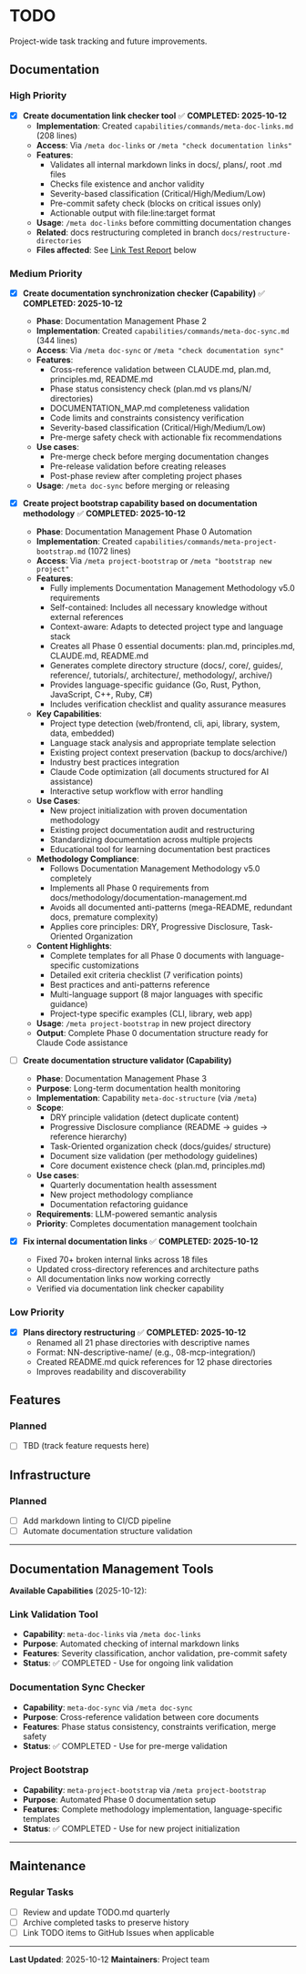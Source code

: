 # TODO

Project-wide task tracking and future improvements.

## Documentation

### High Priority

- [x] **Create documentation link checker tool** ✅ **COMPLETED: 2025-10-12**
  - **Implementation**: Created `capabilities/commands/meta-doc-links.md` (208 lines)
  - **Access**: Via `/meta doc-links` or `/meta "check documentation links"`
  - **Features**:
    - Validates all internal markdown links in docs/, plans/, root .md files
    - Checks file existence and anchor validity
    - Severity-based classification (Critical/High/Medium/Low)
    - Pre-commit safety check (blocks on critical issues only)
    - Actionable output with file:line:target format
  - **Usage**: `/meta doc-links` before committing documentation changes
  - **Related**: docs restructuring completed in branch `docs/restructure-directories`
  - **Files affected**: See [Link Test Report](#link-test-report) below

### Medium Priority

- [x] **Create documentation synchronization checker (Capability)** ✅ **COMPLETED: 2025-10-12**
  - **Phase**: Documentation Management Phase 2
  - **Implementation**: Created `capabilities/commands/meta-doc-sync.md` (344 lines)
  - **Access**: Via `/meta doc-sync` or `/meta "check documentation sync"`
  - **Features**:
    - Cross-reference validation between CLAUDE.md, plan.md, principles.md, README.md
    - Phase status consistency check (plan.md vs plans/N/ directories)
    - DOCUMENTATION_MAP.md completeness validation
    - Code limits and constraints consistency verification
    - Severity-based classification (Critical/High/Medium/Low)
    - Pre-merge safety check with actionable fix recommendations
  - **Use cases**:
    - Pre-merge check before merging documentation changes
    - Pre-release validation before creating releases
    - Post-phase review after completing project phases
  - **Usage**: `/meta doc-sync` before merging or releasing

- [x] **Create project bootstrap capability based on documentation methodology** ✅ **COMPLETED: 2025-10-12**
  - **Phase**: Documentation Management Phase 0 Automation
  - **Implementation**: Created `capabilities/commands/meta-project-bootstrap.md` (1072 lines)
  - **Access**: Via `/meta project-bootstrap` or `/meta "bootstrap new project"`
  - **Features**:
    - Fully implements Documentation Management Methodology v5.0 requirements
    - Self-contained: Includes all necessary knowledge without external references
    - Context-aware: Adapts to detected project type and language stack
    - Creates all Phase 0 essential documents: plan.md, principles.md, CLAUDE.md, README.md
    - Generates complete directory structure (docs/, core/, guides/, reference/, tutorials/, architecture/, methodology/, archive/)
    - Provides language-specific guidance (Go, Rust, Python, JavaScript, C++, Ruby, C#)
    - Includes verification checklist and quality assurance measures
  - **Key Capabilities**:
    - Project type detection (web/frontend, cli, api, library, system, data, embedded)
    - Language stack analysis and appropriate template selection
    - Existing project context preservation (backup to docs/archive/)
    - Industry best practices integration
    - Claude Code optimization (all documents structured for AI assistance)
    - Interactive setup workflow with error handling
  - **Use Cases**:
    - New project initialization with proven documentation methodology
    - Existing project documentation audit and restructuring
    - Standardizing documentation across multiple projects
    - Educational tool for learning documentation best practices
  - **Methodology Compliance**:
    - Follows Documentation Management Methodology v5.0 completely
    - Implements all Phase 0 requirements from docs/methodology/documentation-management.md
    - Avoids all documented anti-patterns (mega-README, redundant docs, premature complexity)
    - Applies core principles: DRY, Progressive Disclosure, Task-Oriented Organization
  - **Content Highlights**:
    - Complete templates for all Phase 0 documents with language-specific customizations
    - Detailed exit criteria checklist (7 verification points)
    - Best practices and anti-patterns reference
    - Multi-language support (8 major languages with specific guidance)
    - Project-type specific examples (CLI, library, web app)
  - **Usage**: `/meta project-bootstrap` in new project directory
  - **Output**: Complete Phase 0 documentation structure ready for Claude Code assistance

- [ ] **Create documentation structure validator (Capability)**
  - **Phase**: Documentation Management Phase 3
  - **Purpose**: Long-term documentation health monitoring
  - **Implementation**: Capability `meta-doc-structure` (via `/meta`)
  - **Scope**:
    - DRY principle validation (detect duplicate content)
    - Progressive Disclosure compliance (README → guides → reference hierarchy)
    - Task-Oriented organization check (docs/guides/ structure)
    - Document size validation (per methodology guidelines)
    - Core document existence check (plan.md, principles.md)
  - **Use cases**:
    - Quarterly documentation health assessment
    - New project methodology compliance
    - Documentation refactoring guidance
  - **Requirements**: LLM-powered semantic analysis
  - **Priority**: Completes documentation management toolchain

- [x] **Fix internal documentation links** ✅ **COMPLETED: 2025-10-12**
  - Fixed 70+ broken internal links across 18 files
  - Updated cross-directory references and architecture paths
  - All documentation links now working correctly
  - Verified via documentation link checker capability

### Low Priority

- [x] **Plans directory restructuring** ✅ **COMPLETED: 2025-10-12**
  - Renamed all 21 phase directories with descriptive names
  - Format: NN-descriptive-name/ (e.g., 08-mcp-integration/)
  - Created README.md quick references for 12 phase directories
  - Improves readability and discoverability

## Features

### Planned

- [ ] TBD (track feature requests here)

## Infrastructure

### Planned

- [ ] Add markdown linting to CI/CD pipeline
- [ ] Automate documentation structure validation

---

## Documentation Management Tools

**Available Capabilities** (2025-10-12):

### Link Validation Tool
- **Capability**: `meta-doc-links` via `/meta doc-links`
- **Purpose**: Automated checking of internal markdown links
- **Features**: Severity classification, anchor validation, pre-commit safety
- **Status**: ✅ COMPLETED - Use for ongoing link validation

### Documentation Sync Checker
- **Capability**: `meta-doc-sync` via `/meta doc-sync`
- **Purpose**: Cross-reference validation between core documents
- **Features**: Phase status consistency, constraints verification, merge safety
- **Status**: ✅ COMPLETED - Use for pre-merge validation

### Project Bootstrap
- **Capability**: `meta-project-bootstrap` via `/meta project-bootstrap`
- **Purpose**: Automated Phase 0 documentation setup
- **Features**: Complete methodology implementation, language-specific templates
- **Status**: ✅ COMPLETED - Use for new project initialization

---

## Maintenance

### Regular Tasks

- [ ] Review and update TODO.md quarterly
- [ ] Archive completed tasks to preserve history
- [ ] Link TODO items to GitHub Issues when applicable

---

**Last Updated**: 2025-10-12
**Maintainers**: Project team

